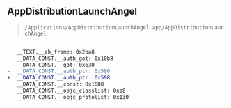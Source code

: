 ## AppDistributionLaunchAngel

> `/Applications/AppDistributionLaunchAngel.app/AppDistributionLaunchAngel`

```diff

   __TEXT.__eh_frame: 0x2ba8
   __DATA_CONST.__auth_got: 0x10b8
   __DATA_CONST.__got: 0x630
-  __DATA_CONST.__auth_ptr: 0x590
+  __DATA_CONST.__auth_ptr: 0x598
   __DATA_CONST.__const: 0x1688
   __DATA_CONST.__objc_classlist: 0xb8
   __DATA_CONST.__objc_protolist: 0x130

```
